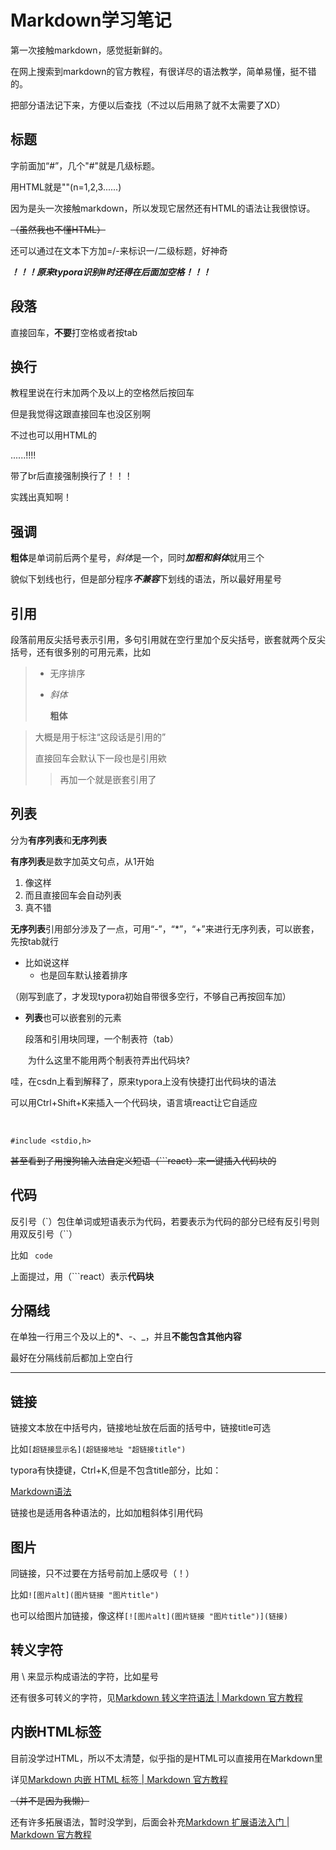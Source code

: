 # Markdown学习笔记

第一次接触markdown，感觉挺新鲜的。  

在网上搜索到markdown的官方教程，有很详尽的语法教学，简单易懂，挺不错的。

把部分语法记下来，方便以后查找（不过以后用熟了就不太需要了XD）

## 标题

字前面加“#”，几个"#"就是几级标题。

用HTML就是"<hn>"(n=1,2,3......)

因为是头一次接触markdown，所以发现它居然还有HTML的语法让我很惊讶。

~~（虽然我也不懂HTML）~~

还可以通过在文本下方加=/-来标识一/二级标题，好神奇

***！！！原来typora识别#时还得在后面加空格！！！***

## 段落

直接回车，**不要**打空格或者按tab

## 换行

教程里说在行末加两个及以上的空格然后按回车   

但是我觉得这跟直接回车也没区别啊

不过也可以用HTML的<br>

......!!!!

带了br后直接强制换行了！！！

实践出真知啊！

## 强调

**粗体**是单词前后两个星号，*斜体*是一个，同时***加粗和斜体***就用三个

貌似下划线也行，但是部分程序***不兼容***下划线的语法，所以最好用星号

## 引用

段落前用反尖括号表示引用，多句引用就在空行里加个反尖括号，嵌套就两个反尖括号，还有很多别的可用元素，比如

> - 无序排序
>
> - *斜体*
>
>   **粗体**

> 大概是用于标注“这段话是引用的”
>
> 直接回车会默认下一段也是引用欸
>
> > 再加一个就是嵌套引用了

## 列表

分为**有序列表**和**无序列表**

**有序列表**是数字加英文句点，从1开始

1. 像这样
2. 而且直接回车会自动列表
3. 真不错

**无序列表**引用部分涉及了一点，可用“-”，“*”，“+”来进行无序列表，可以嵌套，先按tab就行

* 比如说这样
  * 也是回车默认接着排序

（刚写到底了，才发现typora初始自带很多空行，不够自己再按回车加）

* **列表**也可以嵌套别的元素

  段落和引用块同理，一个制表符（tab）

  ​	为什么这里不能用两个制表符弄出代码块?

哇，在csdn上看到解释了，原来typora上没有快捷打出代码块的语法

可以用Ctrl+Shift+K来插入一个代码块，语言填react让它自适应

​	

```react
#include <stdio,h>
```

​	~~甚至看到了用搜狗输入法自定义短语（```react）来一键插入代码块的~~

## 代码

反引号（`）包住单词或短语表示为代码，若要表示为代码的部分已经有反引号则用双反引号（``）

比如 ` code`

上面提过，用（```react）表示**代码块**

## 分隔线

在单独一行用三个及以上的*、-、_，并且**不能包含其他内容**

最好在分隔线前后都加上空白行



*********************



## 链接

链接文本放在中括号内，链接地址放在后面的括号中，链接title可选

比如`[超链接显示名](超链接地址 "超链接title")`

typora有快捷键，Ctrl+K,但是不包含title部分，比如：

[Markdown语法](https://markdown.com.cn"最好的markdown教程")

链接也是适用各种语法的，比如加粗斜体引用代码

## 图片

同链接，只不过要在方括号前加上感叹号（！）

比如`![图片alt](图片链接 "图片title")`

也可以给图片加链接，像这样`[![图片alt](图片链接 "图片title")](链接)`

## 转义字符

用 \ 来显示构成语法的字符，比如星号

还有很多可转义的字符，见[Markdown 转义字符语法 | Markdown 官方教程](https://markdown.com.cn/basic-syntax/escaping-characters.html)

## 内嵌HTML标签

目前没学过HTML，所以不太清楚，似乎指的是HTML可以直接用在Markdown里

详见[Markdown 内嵌 HTML 标签 | Markdown 官方教程](https://markdown.com.cn/basic-syntax/htmls.html)

~~（并不是因为我懒）~~



还有许多拓展语法，暂时没学到，后面会补充[Markdown 扩展语法入门 | Markdown 官方教程](https://markdown.com.cn/extended-syntax/)